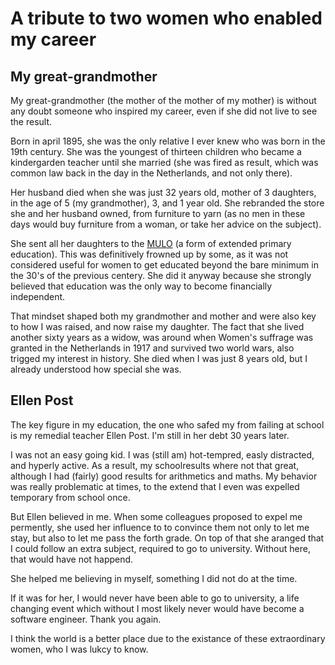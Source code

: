 # A tribute to two women who enabled my career

## My great-grandmother
My great-grandmother (the mother of the mother of my mother) is without any
doubt someone who inspired my career, even if she did not live to see the result.

Born in april 1895, she was the only relative I ever knew who was born in the
19th century. She was the youngest of thirteen children who became a kindergarden
teacher until she married (she was fired as result, which was common law back
in the day in the Netherlands, and not only there). 

Her husband died when she was just 32 years old, mother of 3 daughters, in the
age of 5 (my grandmother), 3, and 1 year old. She rebranded the store she and
her husband owned, from furniture to yarn (as no men in these days would
buy furniture from a woman, or take her advice on the subject).

She sent all her daughters to the [MULO](https://en.wikipedia.org/wiki/Meer_Uitgebreid_Lager_Onderwijs)
(a form of extended primary education). This was definitively frowned up by some,
as it was not considered useful for women to get educated beyond the bare
minimum in the 30's of the previous centery. She did it anyway because she
strongly believed that education was the only way to become financially
independent.

That mindset shaped both my grandmother and mother and were also key to how
I was raised, and now raise my daughter. The fact that she lived another
sixty years as a widow, was around when Women's suffrage was granted in the
Netherlands in 1917 and survived two world wars, also trigged my interest in
history. She died when I was just 8 years old, but I already understood
how special she was.

## Ellen Post
The key figure in my education, the one who safed my from failing at school is
my remedial teacher Ellen Post. I'm still in her debt 30 years later.

I was not an easy going kid. I was (still am) hot-tempred, easly distracted,
and hyperly active. As a result, my schoolresults where not that great,
although I had (fairly) good results for arithmetics and maths. My behavior was
really problematic at times, to the extend that I even was expelled temporary
from school once.

But Ellen believed in me. When some colleagues proposed to expel me permently,
she used her influence to to convince them not only to let me stay, but also
to let me pass the forth grade. On top of that she aranged that I could follow
an extra subject, required to go to university. Without here, that would have
not happend.

She helped me believing in myself, something I did not do at the time. 
 
If it was for her, I would never have been able to go to university, a life
changing event which without I most likely never would have become a software
engineer. Thank you again.

I think the world is a better place due to the existance of these extraordinary
women, who I was lukcy to know.

